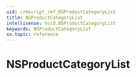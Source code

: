 ```yaml
---
uid: crmscript_ref_NSProductCategoryList
title: NSProductCategoryList
intellisense: Void.NSProductCategoryList
keywords: NSProductCategoryList
so.topic: reference
---
```


# NSProductCategoryList

